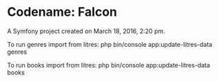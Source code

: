 Codename: Falcon
================

A Symfony project created on March 18, 2016, 2:20 pm.

To run genres import from litres:
php bin/console app:update-litres-data genres

To run books import from litres:
php bin/console app:update-litres-data books